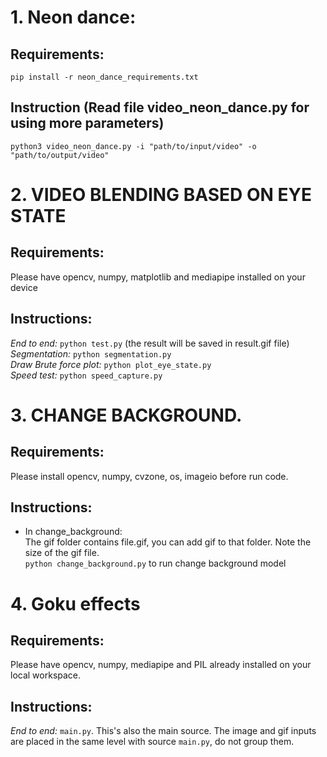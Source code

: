 # 1. Neon dance:
## Requirements:
  ```pip install -r neon_dance_requirements.txt```
## Instruction (Read file video_neon_dance.py for using more parameters)
  ```python3 video_neon_dance.py -i "path/to/input/video" -o "path/to/output/video"```

# 2. VIDEO BLENDING BASED ON EYE STATE
## Requirements:
Please have opencv, numpy, matplotlib and mediapipe installed on your device
## Instructions:
*End to end:* ```python test.py``` (the result will be saved in result.gif file)<br>
*Segmentation:* ```python segmentation.py``` <br>
*Draw Brute force plot:* ```python plot_eye_state.py``` <br>
*Speed test:* ```python speed_capture.py```

# 3. CHANGE BACKGROUND.  
## Requirements:  
Please install opencv, numpy, cvzone, os, imageio before run code.
## Instructions:
* In change_background:  
The gif folder contains file.gif, you can add gif to that folder. Note the size of the gif file.  
```python change_background.py``` to run change background model

# 4. Goku effects
## Requirements:
Please have opencv, numpy, mediapipe and PIL already installed on your local workspace.
## Instructions:
*End to end:* ```main.py```. This's also the main source.
The image and gif inputs are placed in the same level with source ```main.py```, do not group them.
